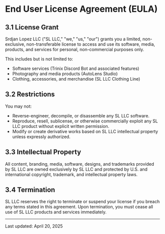 # End User License Agreement (EULA)

## 3.1 License Grant
Srdjan Lopez LLC ("SL LLC," "we," "us," "our") grants you a limited, non-exclusive, non-transferable license to access and use its software, media, products, and services for personal, non-commercial purposes only.

This includes but is not limited to:
- Software services (Trinix Discord Bot and associated features)
- Photography and media products (AutoLens Studio)
- Clothing, accessories, and merchandise (SL LLC Clothing Line)

## 3.2 Restrictions
You may not:
- Reverse-engineer, decompile, or disassemble any SL LLC software.
- Reproduce, resell, sublicense, or otherwise commercially exploit any SL LLC product without explicit written permission.
- Modify or create derivative works based on SL LLC intellectual property unless expressly authorized.

## 3.3 Intellectual Property
All content, branding, media, software, designs, and trademarks provided by SL LLC are owned exclusively by SL LLC and protected by U.S. and international copyright, trademark, and intellectual property laws.

## 3.4 Termination
SL LLC reserves the right to terminate or suspend your license if you breach any terms stated in this agreement. Upon termination, you must cease all use of SL LLC products and services immediately.

---

Last updated: April 20, 2025
